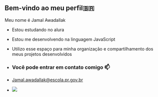 ## **Bem-vindo ao meu perfil**🇧🇷 

Meu nome é Jamal Awadallak

- Estou estudando no alura
  
- Estou me desenvolvendo na linguagem JavaScript
  
- Utilizo esse espaço para minha organização e compartilhamento dos meus projetos desenvolvidos

- ### Você pode entrar em contato comigo 📫

- Jamal.awadallak@escola.pr.gov.br

- ![](https://veja.abril.com.br/wp-content/uploads/2016/05/giphy-3-original.gif?w=500&h=300&crop=1)
